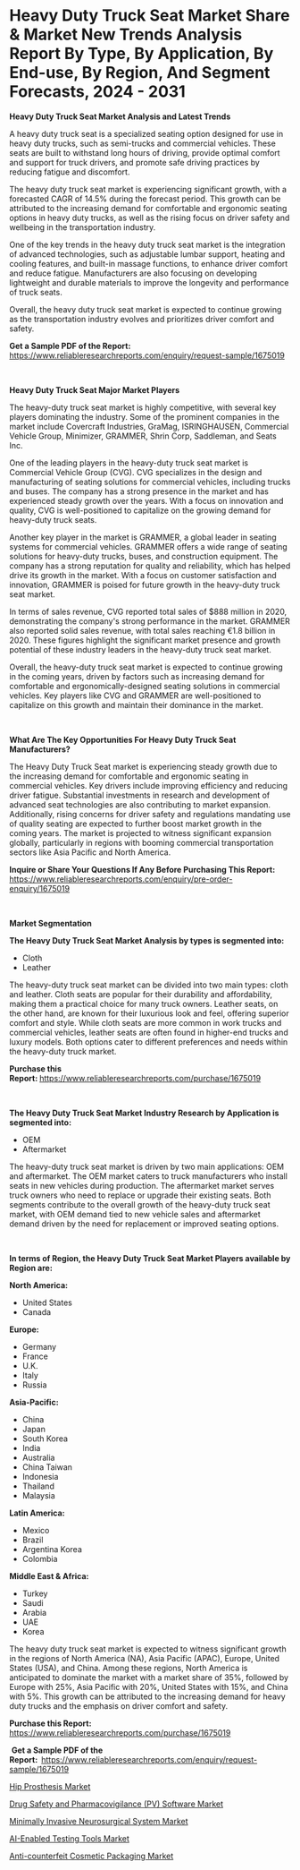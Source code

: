 <p><h1>Heavy Duty Truck Seat Market Share & Market New Trends Analysis Report By Type, By Application, By End-use, By Region, And Segment Forecasts, 2024 - 2031</h1></p><p><strong>Heavy Duty Truck Seat Market Analysis and Latest Trends</strong></p>
<p><p>A heavy duty truck seat is a specialized seating option designed for use in heavy duty trucks, such as semi-trucks and commercial vehicles. These seats are built to withstand long hours of driving, provide optimal comfort and support for truck drivers, and promote safe driving practices by reducing fatigue and discomfort.</p><p>The heavy duty truck seat market is experiencing significant growth, with a forecasted CAGR of 14.5% during the forecast period. This growth can be attributed to the increasing demand for comfortable and ergonomic seating options in heavy duty trucks, as well as the rising focus on driver safety and wellbeing in the transportation industry.</p><p>One of the key trends in the heavy duty truck seat market is the integration of advanced technologies, such as adjustable lumbar support, heating and cooling features, and built-in massage functions, to enhance driver comfort and reduce fatigue. Manufacturers are also focusing on developing lightweight and durable materials to improve the longevity and performance of truck seats.</p><p>Overall, the heavy duty truck seat market is expected to continue growing as the transportation industry evolves and prioritizes driver comfort and safety.</p></p>
<p><strong>Get a Sample PDF of the Report:&nbsp;</strong> <a href="https://www.reliableresearchreports.com/enquiry/request-sample/1675019">https://www.reliableresearchreports.com/enquiry/request-sample/1675019</a></p>
<p>&nbsp;</p>
<p><strong>Heavy Duty Truck Seat Major Market Players</strong></p>
<p><p>The heavy-duty truck seat market is highly competitive, with several key players dominating the industry. Some of the prominent companies in the market include Covercraft Industries, GraMag, ISRINGHAUSEN, Commercial Vehicle Group, Minimizer, GRAMMER, Shrin Corp, Saddleman, and Seats Inc.</p><p>One of the leading players in the heavy-duty truck seat market is Commercial Vehicle Group (CVG). CVG specializes in the design and manufacturing of seating solutions for commercial vehicles, including trucks and buses. The company has a strong presence in the market and has experienced steady growth over the years. With a focus on innovation and quality, CVG is well-positioned to capitalize on the growing demand for heavy-duty truck seats.</p><p>Another key player in the market is GRAMMER, a global leader in seating systems for commercial vehicles. GRAMMER offers a wide range of seating solutions for heavy-duty trucks, buses, and construction equipment. The company has a strong reputation for quality and reliability, which has helped drive its growth in the market. With a focus on customer satisfaction and innovation, GRAMMER is poised for future growth in the heavy-duty truck seat market.</p><p>In terms of sales revenue, CVG reported total sales of $888 million in 2020, demonstrating the company's strong performance in the market. GRAMMER also reported solid sales revenue, with total sales reaching €1.8 billion in 2020. These figures highlight the significant market presence and growth potential of these industry leaders in the heavy-duty truck seat market.</p><p>Overall, the heavy-duty truck seat market is expected to continue growing in the coming years, driven by factors such as increasing demand for comfortable and ergonomically-designed seating solutions in commercial vehicles. Key players like CVG and GRAMMER are well-positioned to capitalize on this growth and maintain their dominance in the market.</p></p>
<p>&nbsp;</p>
<p><strong>What Are The Key Opportunities For Heavy Duty Truck Seat Manufacturers?</strong></p>
<p><p>The Heavy Duty Truck Seat market is experiencing steady growth due to the increasing demand for comfortable and ergonomic seating in commercial vehicles. Key drivers include improving efficiency and reducing driver fatigue. Substantial investments in research and development of advanced seat technologies are also contributing to market expansion. Additionally, rising concerns for driver safety and regulations mandating use of quality seating are expected to further boost market growth in the coming years. The market is projected to witness significant expansion globally, particularly in regions with booming commercial transportation sectors like Asia Pacific and North America.</p></p>
<p><strong>Inquire or Share Your Questions If Any Before Purchasing This Report:</strong> <a href="https://www.reliableresearchreports.com/enquiry/pre-order-enquiry/1675019">https://www.reliableresearchreports.com/enquiry/pre-order-enquiry/1675019</a></p>
<p>&nbsp;</p>
<p><strong>Market Segmentation</strong></p>
<p><strong>The Heavy Duty Truck Seat Market Analysis by types is segmented into:</strong></p>
<p><ul><li>Cloth</li><li>Leather</li></ul></p>
<p><p>The heavy-duty truck seat market can be divided into two main types: cloth and leather. Cloth seats are popular for their durability and affordability, making them a practical choice for many truck owners. Leather seats, on the other hand, are known for their luxurious look and feel, offering superior comfort and style. While cloth seats are more common in work trucks and commercial vehicles, leather seats are often found in higher-end trucks and luxury models. Both options cater to different preferences and needs within the heavy-duty truck market.</p></p>
<p><strong>Purchase this Report:&nbsp;</strong><a href="https://www.reliableresearchreports.com/purchase/1675019">https://www.reliableresearchreports.com/purchase/1675019</a></p>
<p>&nbsp;</p>
<p><strong>The Heavy Duty Truck Seat Market Industry Research by Application is segmented into:</strong></p>
<p><ul><li>OEM</li><li>Aftermarket</li></ul></p>
<p><p>The heavy-duty truck seat market is driven by two main applications: OEM and aftermarket. The OEM market caters to truck manufacturers who install seats in new vehicles during production. The aftermarket market serves truck owners who need to replace or upgrade their existing seats. Both segments contribute to the overall growth of the heavy-duty truck seat market, with OEM demand tied to new vehicle sales and aftermarket demand driven by the need for replacement or improved seating options.</p></p>
<p>&nbsp;</p>
<p><strong>In terms of Region, the Heavy Duty Truck Seat Market Players available by Region are:</strong></p>
<p>
    <p> <strong> North America: </strong>
        <ul>
            <li>United States</li>
            <li>Canada</li>
        </ul>
        </p> 
    <p> <strong> Europe: </strong>
        <ul>
            <li>Germany</li>
            <li>France</li>
            <li>U.K.</li>
            <li>Italy</li>
            <li>Russia</li>
        </ul>
        </p> 
    <p> <strong> Asia-Pacific: </strong>
        <ul>
            <li>China</li>
            <li>Japan</li>
            <li>South Korea</li>
            <li>India</li>
            <li>Australia</li>
            <li>China Taiwan</li>
            <li>Indonesia</li>
            <li>Thailand</li>
            <li>Malaysia</li>
        </ul>
        </p> 
    <p> <strong> Latin America: </strong>
        <ul>
            <li>Mexico</li>
            <li>Brazil</li>
            <li>Argentina Korea</li>
            <li>Colombia</li>
        </ul>
        </p> 
    <p> <strong> Middle East & Africa: </strong>
        <ul>
            <li>Turkey</li>
            <li>Saudi</li>
            <li>Arabia</li>
            <li>UAE</li>
            <li>Korea</li>
        </ul>
    </p>
    </p>
<p><p>The heavy duty truck seat market is expected to witness significant growth in the regions of North America (NA), Asia Pacific (APAC), Europe, United States (USA), and China. Among these regions, North America is anticipated to dominate the market with a market share of 35%, followed by Europe with 25%, Asia Pacific with 20%, United States with 15%, and China with 5%. This growth can be attributed to the increasing demand for heavy duty trucks and the emphasis on driver comfort and safety.</p></p>
<p><strong>Purchase this Report: </strong><a href="https://www.reliableresearchreports.com/purchase/1675019">https://www.reliableresearchreports.com/purchase/1675019</a></p>
<p>&nbsp;<strong>Get a Sample PDF of the Report:&nbsp;&nbsp;</strong><a href="https://www.reliableresearchreports.com/enquiry/request-sample/1675019">https://www.reliableresearchreports.com/enquiry/request-sample/1675019</a></p>
<p><strong></strong></p>
<p><p><a href="https://github.com/Krish2023na/Market-Research-Report-List-3/blob/main/hip-prosthesis-market.md">Hip Prosthesis Market</a></p><p><a href="https://medium.com/@akshatreportprime/drug-safety-and-pharmacovigilance-pv-software-market-outlook-industry-overview-and-forecast-f5d3fcf4eab1">Drug Safety and Pharmacovigilance (PV) Software Market</a></p><p><a href="https://github.com/bmorecock/Market-Research-Report-List-2/blob/main/minimally-invasive-neurosurgical-system-market.md">Minimally Invasive Neurosurgical System Market</a></p><p><a href="https://medium.com/@avacampbell767/ai-enabled-testing-tools-market-competitive-analysis-market-trends-and-forecast-to-2031-7b3823ec8410">AI-Enabled Testing Tools Market</a></p><p><a href="https://medium.com/@avacampbell767/anti-counterfeit-cosmetic-packaging-market-comprehensive-assessment-by-type-application-and-6b4d079da890">Anti-counterfeit Cosmetic Packaging Market</a></p></p>